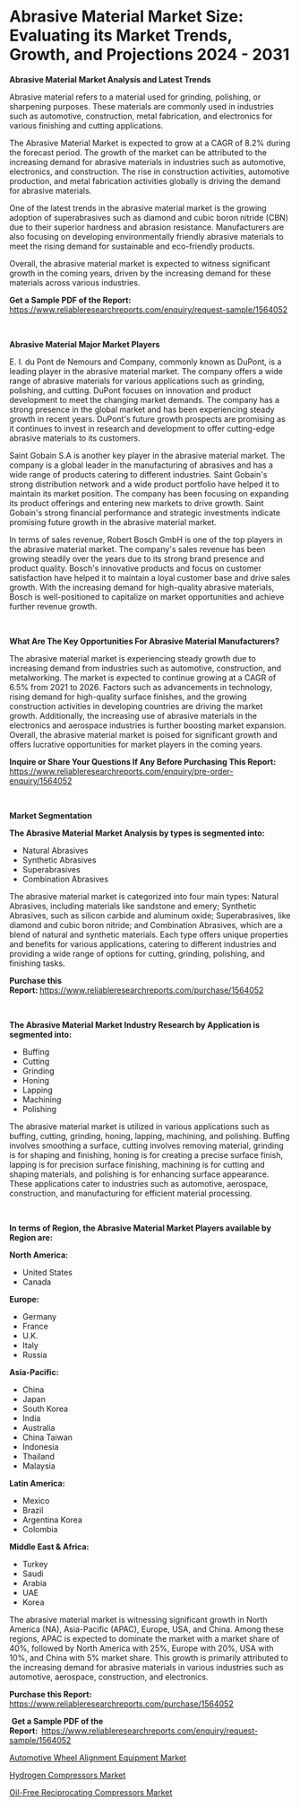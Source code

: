 <p><h1>Abrasive Material Market Size: Evaluating its Market Trends, Growth, and Projections 2024 - 2031</h1></p><p><strong>Abrasive Material Market Analysis and Latest Trends</strong></p>
<p><p>Abrasive material refers to a material used for grinding, polishing, or sharpening purposes. These materials are commonly used in industries such as automotive, construction, metal fabrication, and electronics for various finishing and cutting applications.</p><p>The Abrasive Material Market is expected to grow at a CAGR of 8.2% during the forecast period. The growth of the market can be attributed to the increasing demand for abrasive materials in industries such as automotive, electronics, and construction. The rise in construction activities, automotive production, and metal fabrication activities globally is driving the demand for abrasive materials.</p><p>One of the latest trends in the abrasive material market is the growing adoption of superabrasives such as diamond and cubic boron nitride (CBN) due to their superior hardness and abrasion resistance. Manufacturers are also focusing on developing environmentally friendly abrasive materials to meet the rising demand for sustainable and eco-friendly products.</p><p>Overall, the abrasive material market is expected to witness significant growth in the coming years, driven by the increasing demand for these materials across various industries.</p></p>
<p><strong>Get a Sample PDF of the Report:&nbsp;</strong> <a href="https://www.reliableresearchreports.com/enquiry/request-sample/1564052">https://www.reliableresearchreports.com/enquiry/request-sample/1564052</a></p>
<p>&nbsp;</p>
<p><strong>Abrasive Material Major Market Players</strong></p>
<p><p>E. I. du Pont de Nemours and Company, commonly known as DuPont, is a leading player in the abrasive material market. The company offers a wide range of abrasive materials for various applications such as grinding, polishing, and cutting. DuPont focuses on innovation and product development to meet the changing market demands. The company has a strong presence in the global market and has been experiencing steady growth in recent years. DuPont's future growth prospects are promising as it continues to invest in research and development to offer cutting-edge abrasive materials to its customers.</p><p>Saint Gobain S.A is another key player in the abrasive material market. The company is a global leader in the manufacturing of abrasives and has a wide range of products catering to different industries. Saint Gobain's strong distribution network and a wide product portfolio have helped it to maintain its market position. The company has been focusing on expanding its product offerings and entering new markets to drive growth. Saint Gobain's strong financial performance and strategic investments indicate promising future growth in the abrasive material market.</p><p>In terms of sales revenue, Robert Bosch GmbH is one of the top players in the abrasive material market. The company's sales revenue has been growing steadily over the years due to its strong brand presence and product quality. Bosch's innovative products and focus on customer satisfaction have helped it to maintain a loyal customer base and drive sales growth. With the increasing demand for high-quality abrasive materials, Bosch is well-positioned to capitalize on market opportunities and achieve further revenue growth.</p></p>
<p>&nbsp;</p>
<p><strong>What Are The Key Opportunities For Abrasive Material Manufacturers?</strong></p>
<p><p>The abrasive material market is experiencing steady growth due to increasing demand from industries such as automotive, construction, and metalworking. The market is expected to continue growing at a CAGR of 6.5% from 2021 to 2026. Factors such as advancements in technology, rising demand for high-quality surface finishes, and the growing construction activities in developing countries are driving the market growth. Additionally, the increasing use of abrasive materials in the electronics and aerospace industries is further boosting market expansion. Overall, the abrasive material market is poised for significant growth and offers lucrative opportunities for market players in the coming years.</p></p>
<p><strong>Inquire or Share Your Questions If Any Before Purchasing This Report:</strong> <a href="https://www.reliableresearchreports.com/enquiry/pre-order-enquiry/1564052">https://www.reliableresearchreports.com/enquiry/pre-order-enquiry/1564052</a></p>
<p>&nbsp;</p>
<p><strong>Market Segmentation</strong></p>
<p><strong>The Abrasive Material Market Analysis by types is segmented into:</strong></p>
<p><ul><li>Natural Abrasives</li><li>Synthetic Abrasives</li><li>Superabrasives</li><li>Combination Abrasives</li></ul></p>
<p><p>The abrasive material market is categorized into four main types: Natural Abrasives, including materials like sandstone and emery; Synthetic Abrasives, such as silicon carbide and aluminum oxide; Superabrasives, like diamond and cubic boron nitride; and Combination Abrasives, which are a blend of natural and synthetic materials. Each type offers unique properties and benefits for various applications, catering to different industries and providing a wide range of options for cutting, grinding, polishing, and finishing tasks.</p></p>
<p><strong>Purchase this Report:&nbsp;</strong><a href="https://www.reliableresearchreports.com/purchase/1564052">https://www.reliableresearchreports.com/purchase/1564052</a></p>
<p>&nbsp;</p>
<p><strong>The Abrasive Material Market Industry Research by Application is segmented into:</strong></p>
<p><ul><li>Buffing</li><li>Cutting</li><li>Grinding</li><li>Honing</li><li>Lapping</li><li>Machining</li><li>Polishing</li></ul></p>
<p><p>The abrasive material market is utilized in various applications such as buffing, cutting, grinding, honing, lapping, machining, and polishing. Buffing involves smoothing a surface, cutting involves removing material, grinding is for shaping and finishing, honing is for creating a precise surface finish, lapping is for precision surface finishing, machining is for cutting and shaping materials, and polishing is for enhancing surface appearance. These applications cater to industries such as automotive, aerospace, construction, and manufacturing for efficient material processing.</p></p>
<p>&nbsp;</p>
<p><strong>In terms of Region, the Abrasive Material Market Players available by Region are:</strong></p>
<p>
    <p> <strong> North America: </strong>
        <ul>
            <li>United States</li>
            <li>Canada</li>
        </ul>
        </p> 
    <p> <strong> Europe: </strong>
        <ul>
            <li>Germany</li>
            <li>France</li>
            <li>U.K.</li>
            <li>Italy</li>
            <li>Russia</li>
        </ul>
        </p> 
    <p> <strong> Asia-Pacific: </strong>
        <ul>
            <li>China</li>
            <li>Japan</li>
            <li>South Korea</li>
            <li>India</li>
            <li>Australia</li>
            <li>China Taiwan</li>
            <li>Indonesia</li>
            <li>Thailand</li>
            <li>Malaysia</li>
        </ul>
        </p> 
    <p> <strong> Latin America: </strong>
        <ul>
            <li>Mexico</li>
            <li>Brazil</li>
            <li>Argentina Korea</li>
            <li>Colombia</li>
        </ul>
        </p> 
    <p> <strong> Middle East & Africa: </strong>
        <ul>
            <li>Turkey</li>
            <li>Saudi</li>
            <li>Arabia</li>
            <li>UAE</li>
            <li>Korea</li>
        </ul>
    </p>
    </p>
<p><p>The abrasive material market is witnessing significant growth in North America (NA), Asia-Pacific (APAC), Europe, USA, and China. Among these regions, APAC is expected to dominate the market with a market share of 40%, followed by North America with 25%, Europe with 20%, USA with 10%, and China with 5% market share. This growth is primarily attributed to the increasing demand for abrasive materials in various industries such as automotive, aerospace, construction, and electronics.</p></p>
<p><strong>Purchase this Report: </strong><a href="https://www.reliableresearchreports.com/purchase/1564052">https://www.reliableresearchreports.com/purchase/1564052</a></p>
<p>&nbsp;<strong>Get a Sample PDF of the Report:&nbsp;&nbsp;</strong><a href="https://www.reliableresearchreports.com/enquiry/request-sample/1564052">https://www.reliableresearchreports.com/enquiry/request-sample/1564052</a></p>
<p><strong></strong></p>
<p><p><a href="https://view.publitas.com/reportprime-1/automotive-wheel-alignment-equipment-market-research-report-provides-critical-insights-that-can-help-shape-business-development-and-investment-strategies/">Automotive Wheel Alignment Equipment Market</a></p><p><a href="https://view.publitas.com/reportprime-1/hydrogen-compressors-market-research-report-the-key-to-successful-business-strategy-forecasted-for-period-from-2023-2030/">Hydrogen Compressors Market</a></p><p><a href="https://view.publitas.com/reportprime-1/oil-free-reciprocating-compressors-market-furnish-information-about-market-size-market-share-market-dynamics-and-projections-spanning-from-2023-to-2030/">Oil-Free Reciprocating Compressors Market</a></p></p>